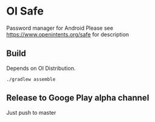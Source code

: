 # OI Safe
Password manager for Android
Please see https://www.openintents.org/safe for description

## Build
Depends on OI Distribution.

```
./gradlew assemble
```

## Release to Googe Play alpha channel
Just push to master

